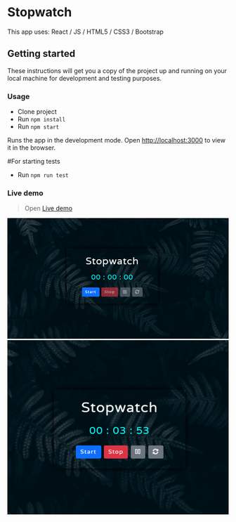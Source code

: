 # Stopwatch

This app uses: React / JS / HTML5 / CSS3 / Bootstrap 

## Getting started

These instructions will get you a copy of the project up and running on your local machine for development and testing purposes.

### Usage
* Clone project
* Run `npm install`
* Run `npm start`

Runs the app in the development mode.
Open [http://localhost:3000](http://localhost:3000) to view it in the browser.

#For starting tests
* Run `npm run test`

### Live demo

> Open [Live demo](https://eduard-mychka.github.io/stopwatch/)

![cover for app](https://github.com/Eduard-Mychka/stopwatch/blob/master/stopwatch1.png "Cover of simple layout")
![cover for app](https://github.com/Eduard-Mychka/stopwatch/blob/master/stopwatch2.png "Cover of simple layout")

